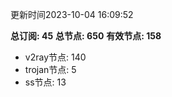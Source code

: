 更新时间2023-10-04 16:09:52

**总订阅: 45**
**总节点: 650**
**有效节点: 158**
- v2ray节点: 140
- trojan节点: 5
- ss节点: 13
